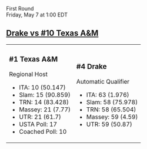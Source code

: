 First Round  
Friday, May 7 at 1:00 EDT
## [Drake vs #10 Texas A&M](https://www.ncaa.com/game/5833674) 

<table><tr><td>  

### #1 Texas A&M  

Regional Host  
- ITA: 10 (50.147)  
- Slam: 15 (90.859)  
- TRN: 14 (83.428)  
- Massey: 21 (7.77)  
- UTR: 21 (61.7)  
- USTA Poll: 17  
- Coached Poll: 10  

</td><td>  

### #4 Drake  

Automatic Qualifier  
- ITA: 63 (1.976)  
- Slam: 58 (75.978)  
- TRN: 58 (65.504)  
- Massey: 59 (4.59)  
- UTR: 59 (50.87)  

</td></tr></table>  